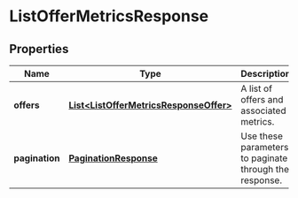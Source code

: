 
# ListOfferMetricsResponse

## Properties
Name | Type | Description | Notes
------------ | ------------- | ------------- | -------------
**offers** | [**List&lt;ListOfferMetricsResponseOffer&gt;**](ListOfferMetricsResponseOffer.md) | A list of offers and associated metrics. |  [optional]
**pagination** | [**PaginationResponse**](PaginationResponse.md) | Use these parameters to paginate through the response. |  [optional]



